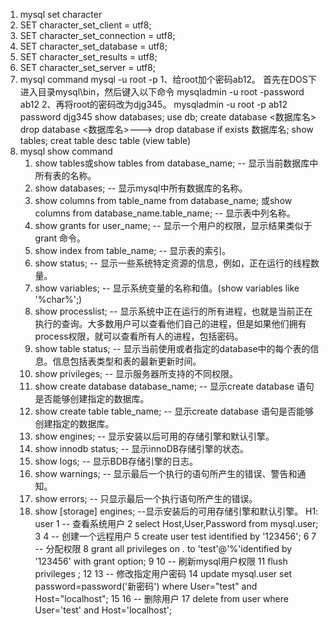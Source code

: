 1. mysql set character
  1. SET character_set_client = utf8;
  2. SET character_set_connection = utf8;
  3. SET character_set_database = utf8;
  4. SET character_set_results = utf8;
  5. SET character_set_server = utf8;
2. mysql command
   mysql -u root -p
    1、给root加个密码ab12。
    首先在DOS下进入目录mysql\bin，然后键入以下命令
        mysqladmin -u root -password ab12
    2、再将root的密码改为djg345。
        mysqladmin -u root -p ab12 password djg345
    show databases;
    use db;
    create database <数据库名>
    drop database <数据库名>--->  drop database if exists 数据库名;
    show tables;
    creat table <name>
    desc table (view table)
 3. mysql show command
    1. show tables或show tables from database_name; -- 显示当前数据库中所有表的名称。 
    2. show databases; -- 显示mysql中所有数据库的名称。 
    3. show columns from table_name from database_name; 或show columns from database_name.table_name; -- 显示表中列名称。 
    4. show grants for user_name; -- 显示一个用户的权限，显示结果类似于grant 命令。 
    5. show index from table_name; -- 显示表的索引。 
    6. show status; -- 显示一些系统特定资源的信息，例如，正在运行的线程数量。 
    7. show variables; -- 显示系统变量的名称和值。(show variables like '%char%';)
    8. show processlist; -- 显示系统中正在运行的所有进程，也就是当前正在执行的查询。大多数用户可以查看他们自己的进程，但是如果他们拥有process权限，就可以查看所有人的进程，包括密码。 
    9. show table status; -- 显示当前使用或者指定的database中的每个表的信息。信息包括表类型和表的最新更新时间。 
    10. show privileges; -- 显示服务器所支持的不同权限。 
    11. show create database database_name; -- 显示create database 语句是否能够创建指定的数据库。 
    12. show create table table_name; -- 显示create database 语句是否能够创建指定的数据库。 
    13. show engines; -- 显示安装以后可用的存储引擎和默认引擎。 
    14. show innodb status; -- 显示innoDB存储引擎的状态。 
    15. show logs; -- 显示BDB存储引擎的日志。 
    16. show warnings; -- 显示最后一个执行的语句所产生的错误、警告和通知。 
    17. show errors; -- 只显示最后一个执行语句所产生的错误。 
    18. show [storage] engines; --显示安装后的可用存储引擎和默认引擎。
   H1: user
 1 -- 查看系统用户
 2 select Host,User,Password from mysql.user;
 3 
 4 -- 创建一个远程用户 
 5 create user test identified by '123456'; 
 6 
 7 -- 分配权限 
 8 grant all privileges on *.* to 'test'@'%'identified by '123456' with grant option; 
 9 
10 -- 刷新mysql用户权限
11 flush privileges ; 
12 
13 -- 修改指定用户密码 
14 update mysql.user set password=password('新密码') where User="test" and Host="localhost"; 
15 
16 -- 删除用户 
17 delete from user where User='test' and Host='localhost';
